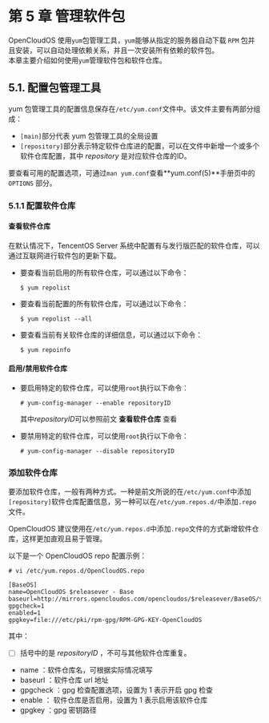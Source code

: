 # 第 5 章 管理软件包

OpenCloudOS 使用`yum`包管理工具，`yum`能够从指定的服务器自动下载 `RPM` 包并且安装，可以自动处理依赖关系，并且一次安装所有依赖的软件包。  
本章主要介绍如何使用`yum`管理软件包和软件仓库。

## 5.1. 配置包管理工具

yum 包管理工具的配置信息保存在`/etc/yum.conf`文件中。该文件主要有两部分组成：  

- `[main]`部分代表 yum 包管理工具的全局设置
- `[repository]`部分表示特定软件仓库进的配置，可以在文件中新增一个或多个软件仓库配置，其中 *repository* 是对应软件仓库的ID。  

要查看可用的配置选项，可通过`man yum.conf`查看**yum.conf(5)**手册页中的`OPTIONS` 部分。

### 5.1.1 配置软件仓库

#### 查看软件仓库

在默认情况下，TencentOS Server 系统中配置有与发行版匹配的软件仓库，可以通过互联网进行软件包的更新下载。  

- 要查看当前启用的所有软件仓库，可以通过以下命令：  
  ```
  $ yum repolist
  ```

- 要查看当前配置的所有软件仓库，可以通过以下命令：   

  ```
  $ yum repolist --all
  ```

- 要查看当前有关软件仓库的详细信息，可以通过以下命令：  
  ```
  $ yum repoinfo
  ```

#### 启用/禁用软件仓库

- 要启用特定的软件仓库，可以使用`root`执行以下命令：  
  ```
  # yum-config-manager --enable repositoryID
  ```

  其中*repositoryID*可以参照前文 **查看软件仓库** 查看

- 要禁用特定的软件仓库，可以使用`root`执行以下命令：  
  ```
  # yum-config-manager --disable repositoryID
  ```

### 添加软件仓库

要添加软件仓库，一般有两种方式。一种是前文所说的在`/etc/yum.conf`中添加`[repository]`软件仓库配置信息，另一种可以在`/etc/yum.repos.d/`中添加`.repo`文件。

OpenCloudOS 建议使用在`/etc/yum.repos.d`中添加`.repo`文件的方式新增软件仓库，这样更加直观且易于管理。

以下是一个 OpenCloudOS repo 配置示例：

```
# vi /etc/yum.repos.d/OpenCloudOS.repo
```

```
[BaseOS]
name=OpenCloudOS $releasever - Base
baseurl=http://mirrors.opencloudos.com/opencloudos/$releasever/BaseOS/$basearch/os
gpgcheck=1
enabled=1
gpgkey=file:///etc/pki/rpm-gpg/RPM-GPG-KEY-OpenCloudOS
```

其中：

- [  ] 括号中的是 *repositoryID* ，不可与其他软件仓库重复。
- name ：软件仓库名，可根据实际情况填写
- baseurl ：软件仓库 url 地址
- gpgcheck ：gpg 检查配置选项，设置为 1 表示开启 gpg 检查
- enable ： 软件仓库是否启用，设置为 1 表示启用该软件仓库
- gpgkey ：gpg 密钥路径
